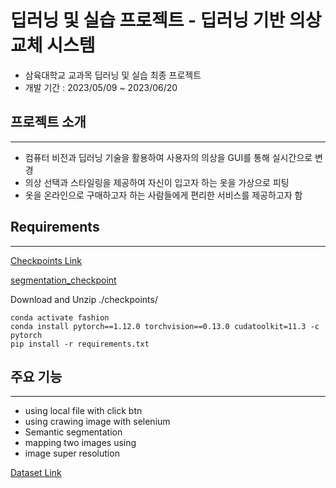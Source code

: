 #  딥러닝 및 실습 프로젝트 - 딥러닝 기반 의상 교체 시스템

- 삼육대학교 교과목 딥러닝 및 실습 최종 프로젝트
- 개발 기간 : 2023/05/09 ~ 2023/06/20

## 프로젝트 소개
---

- 컴퓨터 비전과 딥러닝 기술을 활용하여 사용자의 의상을 GUI를 통해 실시간으로 변경
- 의상 선택과 스타일링을 제공하여 자신이 입고자 하는 옷을 가상으로 피팅
- 옷을 온라인으로 구매하고자 하는 사람들에게 편리한 서비스를 제공하고자 함


##  Requirements
---

[Checkpoints Link](https://drive.google.com/file/d/1SXmB8MJZ-8WERAe_Ipwe-0VXopo-463g/view?usp=sharing)

[segmentation_checkpoint](https://drive.google.com/file/d/1zz1n-4UjJFyN7doQZUjY9gOpQhBzhT_v/view?usp=drive_link)

Download and Unzip ./checkpoints/

```conda create -n fashion python=3.8 -y
conda activate fashion
conda install pytorch==1.12.0 torchvision==0.13.0 cudatoolkit=11.3 -c pytorch
pip install -r requirements.txt
```

## 주요 기능
---

- using local file with click btn
- using crawing image with selenium
- Semantic segmentation
- mapping two images using
- image super resolution

[Dataset Link](https://github.com/xthan/VITON)
